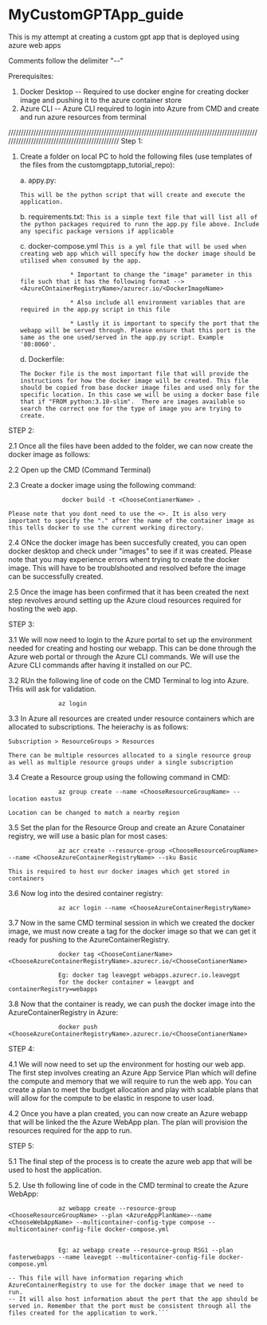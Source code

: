 # MyCustomGPTApp_guide
This is my attempt at creating a custom gpt app that is deployed using azure web apps 

Comments follow the delimiter "--"

Prerequisites: 
1. Docker Desktop --  Required to use docker engine for creating docker image and pushing it to the azure container store
2. Azure CLI      --  Azure CLI required to login into Azure from CMD and create and run azure resources from terminal

///////////////////////////////////////////////////////////////////////////////////////////////////////////////////////////////////////////////
Step 1:
1. Create a folder on local PC to hold the following files (use templates of the files from the customgptapp_tutorial_repo):
   
   a. appy.py:
   
   ```This will be the python script that will create and execute the application.```
   
   b. requirements.txt:
   ```This is a simple text file that will list all of the python packages required to runn the app.py file above. Include any specific package versions if applicable```
   
   c. docker-compose.yml
   ```This is a yml file that will be used when creating web app which will specify how the docker image should be utilised when consumed by the app.```
   
                     * Important to change the "image" parameter in this file such that it has the following format --> <AzureCOntainerRegistryName>/azurecr.io/<DockerImageName>
                        
                     * Also include all environment variables that are required in the app.py script in this file
                        
                     * Lastly it is important to specify the port that the webapp will be served through. Please ensure that this port is the same as the one used/served in the app.py script. Example '80:8060'.
   
   d. Dockerfile:
   
   ```The Docker file is the most important file that will provide the instructions for how the docker image will be created. This file should be copied from base docker image files and used only for the specific location. In this case we will be using a docker base file that if "FROM python:3.10-slim".  There are images available so search the correct one for the type of image you are trying to create.```

STEP 2:

2.1 Once all the files have been added to the folder, we can now create the docker image as follows:

2.2 Open up the CMD (Command Terminal)

2.3 Create a docker image using the following command:

                   docker build -t <ChooseContianerName> .      
    
```Please note that you dont need to use the <>. It is also very important to specify the "." after the name of the container image as this tells docker to use the current working directory.```

2.4 ONce the docker image has been succesfully created, you can open docker desktop and check under "images" to see if it was created. Please note that you may experience errors whent trying to create the docker image. This will have to be troublshooted and resolved before the image can be successfully created. 

2.5 Once the image has been confirmed that it has been created the next step revolves around setting up the Azure cloud resources required for hosting the web app. 

STEP 3:

3.1 We will now need to login to the Azure portal to set up the environment needed for creating and hosting our webapp. This can be done through the Azure web portal or through the Azure CLI commands. We will use the Azure CLI commands after having it installed on our PC.

3.2 RUn the following line of code on the CMD Terminal to log into Azure. THis will ask for validation.

                  az login

3.3 In Azure all resources are created under resource containers which are allocated to subscriptions. The heierachy is as follows:

```Subscription > ResourceGroups > Resources```

```There can be multiple resources allocated to a single resource group as well as multiple resource groups under a single subscription```

3.4 Create a Resource group using the following command in CMD:

                  az group create --name <ChooseResourceGroupName> --location eastus

```Location can be changed to match a nearby region```

3.5 Set the plan for the Resource Group and create an Azure Conatainer registry, we will use a basic plan for most cases:

                  az acr create --resource-group <ChooseResourceGroupName> --name <ChooseAzureContainerRegistryName> --sku Basic

```This is required to host our docker images which get stored in containers```
   
3.6 Now log into the desired container registry:

                  az acr login --name <ChooseAzureContainerRegistryName>

3.7 Now in the same CMD terminal session in which we created the docker image, we must now create a tag for the docker image so that we can get it ready for pushing to the AzureContainerRegistry.

                  docker tag <ChooseContianerName>  <ChooseAzureContainerRegistryName>.azurecr.io/<ChooseContianerName>

                  Eg: docker tag leavegpt webapps.azurecr.io.leavegpt
                  for the docker container = leavgpt and containerRegistry=webapps

3.8 Now that the container is ready, we can push the docker image into the AzureContainerRegistry in Azure:

                  docker push <ChooseAzureContainerRegistryName>.azurecr.io/<ChooseContianerName>

STEP 4: 

4.1 We will now need to set up the environment for hosting our web app. The first step involves creating an Azure App Service Plan which will define the compute and memory that we will require to run the web app. You can create a plan to meet the budget allocation and play with scalable plans that will allow for the compute to be elastic in respone to user load. 

4.2 Once you have a plan created, you can now create an Azure webapp that will be linked the the Azure WebApp plan. The plan will provision the resources required for the app to run. 

STEP 5:

5.1 The final step of the process is to create the azure web app that will be used to host the application.

5.2. Use th following line of code in the CMD terminal to create the Azure WebApp: 

                  az webapp create --resource-group <ChooseResourceGroupName> --plan <AzureAppPlanName>--name <ChooseWebAppName> --multicontainer-config-type compose --multicontainer-config-file docker-compose.yml


                  Eg: az webapp create --resource-group RSG1 --plan fasterwebapps --name leavegpt --multicontainer-config-file docker-compose.yml

```-- The above line of code will reference the "docker-compose.yml" file in the directory folder to get the settings on how the file should be created. 
-- This file will have information regaring which AzureContainerRegistry to use for the docker image that we need to run.
-- It will also host information about the port that the app should be served in. Remember that the port must be consistent through all the files created for the application to work.```


   
   
   






    




